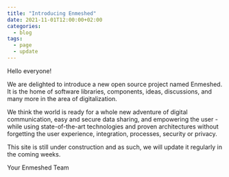 ```yaml
---
title: "Introducing Enmeshed"
date: 2021-11-01T12:00:00+02:00
categories:
  - blog
tags:
  - page
  - update
---
```


Hello everyone!

We are delighted to introduce a new open source project named Enmeshed. It is the home of software libraries, components, ideas, discussions, and many more in the area of digitalization.

We think the world is ready for a whole new adventure of digital communication, easy and secure data sharing, and empowering the user - while using state-of-the-art technologies and proven architectures without forgetting the user experience, integration, processes, security or privacy.

This site is still under construction and as such, we will update it regularly in the coming weeks.

Your Enmeshed Team
